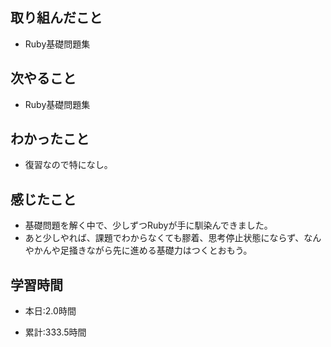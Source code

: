 ## 取り組んだこと
- Ruby基礎問題集

## 次やること
- Ruby基礎問題集


## わかったこと
- 復習なので特になし。


## 感じたこと
- 基礎問題を解く中で、少しずつRubyが手に馴染んできました。
- あと少しやれば、課題でわからなくても膠着、思考停止状態にならず、なんやかんや足掻きながら先に進める基礎力はつくとおもう。

## 学習時間
- 本日:2.0時間

- 累計:333.5時間
